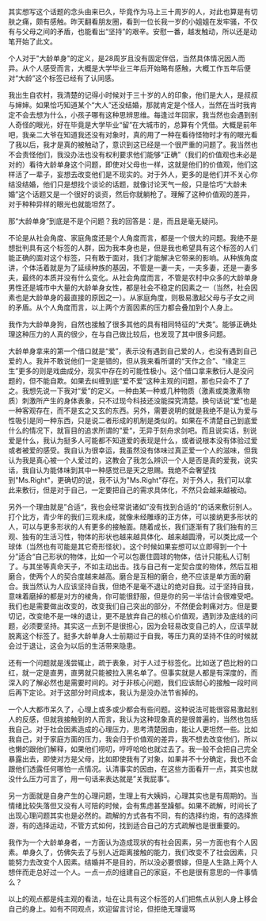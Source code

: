 其实想写这个话题的念头由来已久，毕竟作为马上三十周岁的人，对此也算是有切肤之痛，颇有感触。昨天翻看朋友圈，看到一位长我一岁的小姐姐在发牢骚，不仅有与父母之间的矛盾，也能看出“坚持”的艰辛。安慰一番，越发触动，所以还是动笔开始了此文。

个人对于"大龄单身"的定义，是28周岁且没有固定伴侣，当然具体情况因人而异。从个人感受而言，大概是大学毕业三年后开始略有感触，大概工作五年后便对“大龄”这个标签已经有了认同感。

我出生自农村，我清楚的记得小时候对于三十岁的人的印象，他们是大人，是叔叔与婶婶。如果恰巧知道某个“大人”还没结婚，那就肯定是个怪人，当然在当时我肯定不会去想为什么，小孩子哪有这种思辨思维。每逢过年回家，我当然也会遇到别人奇怪的眼光，好在毕竟是大学毕业“留”在大城市的，总算有个凭借。大概是前年吧，我亲二大爷在知道我还没有对象时，真的用了一种在看待怪物时才有的眼光看了我以后，我才是真的被触动了，意识到这已经是一个很严重的问题了。我当然也不会责怪他们，我没办法也没有权利要求他们能够“正确”（我们的价值观也未必是对的）看待大龄单身这个问题，即使对父母也一样，这就是他们的价值观，他们这样活了一辈子，妄想去改变他们是不现实的。对于外人，更多的是他们并不关心你结没结婚，他们只是想找个谈论的话题，就像讨论天气一般，只是恰巧“大龄未婚”这个话题又是一个很好的谈资，然后你就躺枪了。理解了这种价值观的差异，对于种种异样的眼光也就能坦然了。

那“大龄单身”到底是不是个问题？我的回答是：是，而且是毫无疑问。

不论是从社会角度、家庭角度还是个人角度而言，都是一个很大的问题。我绝不是想批判具有这个标签的人群，因为我本身也是，但是我也希望具有这个标签的人们能正确的面对这个标签，只有敢于面对，我们才能解决它带来的影响。从种族角度讲，个体活着就是为了延续种族的基因，不管是一妻一夫，一夫多妻，还是一妻多夫，最终的本质并没有什么变化。从社会角度而言，不管是农村中众多的大龄单身男性还是城市中大量的大龄单身女性，都是社会不稳定的因素之一（当然，社会因素也是大龄单身的最直接的原因之一）。从家庭角度，则极易激起父母与子女之间的矛盾。从个人角度而言，以上两个方面因素的压力都会叠加到个人身上。

我作为大龄单身狗，自然也接触了很多其他的具有相同特征的“犬类”。能够正确处理这种压力的人真的很少，在与自己做比较后，也发现了其中很多问题。

大龄单身拿来的第一个借口就是“爱”，表示没有遇到自己爱的人，也没有遇到自己爱的人。我并不敢说他们一定是错的，但从我来看所谓的“天作之合”、“缘定三生”更多的则是戏曲成分，现实中存在的可能性极小。这个借口拿来敷衍人是没问题的，但不能自欺。如果去纠缠到底“爱不爱”这种主观的问题，那也只会不了了之。我想先说一下我对“爱”的定义。一种由某一种或几种物质（激素或类激素物质）刺激所产生的身体表象，只不过现今科技还没能探究清楚。换句话说“爱”也是一种客观存在，而不是玄之又玄的东西。另外，需要说明的就是我绝不是认为爱与性吸引是同一种东西，只是说二者形成的机制是类似的。如果在不清楚自己到底爱什么的情况下，就盲目的追求所谓的”爱“，无异于刻舟求剑吧。而且说实话，别说爱是什么，我认为挺多人可能都不知道爱的表现是什么，或者说根本没有体验过爱或者被爱的感受。我自认为很幸运，我虽然没有体味过真正爱一个人的滋味，但我认为我是真心被一个人爱过的，这教会了我怎么辨识一个人是否是真的爱我，说实话，我自认为能体味到其中一种感觉已是天之恩赐。我绝不会奢望找到"Ms.Right"，更确切的说，我不认为"Ms.Right"存在。对于外人，我们可以拿此来敷衍，但是对于自己，一定要把自己的需求具体化，不然只会越来越被动。

另外一个理由就是”合适“，我也会经常说诸如”没有找到合适的“的话来敷衍别人。打个比方，青少年的我们三观未成，就像未经雕琢的正方体，可以接纳更多形状的人，可以与更多形状的人有更多的接触面。随着成长，我们逐渐有了我们独有的三观、独有的生活习性，物体的形状也越来越具体化、越来越圆滑，可以类比成一个球体（当然也有可能是其它奇形怪状）。这个时候如果妄想可以立即得到一个十分”适合“自己形状的物体，比如一个可以包裹住圆球的物体，估计只能私人订制了。与其坐等真命天子，不如主动出击。找与自己有一定契合度的物体，然后互相磨合，使两个人的契合度越来越高。磨合是互相的磨合，绝不应该是单方面的磨合。我当然认为人应该坚持自我，但绝不是毫不退让的绝对自我。过于坚持自我，意味着磨掉的都是对方的棱角，你可能很舒服，但是你的另一半估计会很难受吧。我们也是需要做出改变的，改变我们自己突出的部分，不然便会刺痛对方。但是要切记，改变绝不是一味的退让，更不是放弃自己的核心价值观，遇到涉及底线的问题，必须要坚持。其实这一点到不是很担心，因为会轻易改变自己的人，应该早就脱离这个标签了。挺多大龄单身人士前期过于自我，等压力真的坚持不住的时候就会过于退让，这会为以后的生活带来隐患。

还有一个问题就是浅尝辄止，疏于表象，对于人过于标签化。比如送了芭比粉的口红，就一定是直男，直男就只能被拉入黑名单了。但事实就是人都是有深度的，而深入的了解必然也是需要时间的。对于非核心问题，我们应该耐心的接触一段时间后再下定论。对于这部分时间成本，我认为是没办法节省掉的。

一个人大都市呆久了，心理上或多或少都会有些问题。这种说法可能很容易激起别人的反感，但就我接触到的人而言，我认为这种现象真的是很普遍的，当然也包括我自己。对于社会因素造成的心理压力，思考清楚因由，能让人更坦然一些。比如我自己，对于家庭方面的压力，我会归于价值观的差异，我不想去改变他们，所以也懒的跟他们解释，如果他们唠叨，哼哼哈哈也就过去了。我一般不会把自己完全暴露出去，即使对方是父母，比如即使我有了对象，如果并不十分确定，我也不会跟他们透露任何哪怕一点情况。认清事实的因由，在这些方面看开一点，其实也就没什么压力可言了，用一句话来表达就是”关我屁事“。

另一方面就是自身产生的心理问题，生理上有大姨妈，心理其实也是有周期的。当情绪比较失落但又没有人可陪的时候，会有焦虑甚至躁郁。如果不疏解，时间长了出现心理问题其实也是必然的。疏解的方式各有不同，有的选择约炮，有的选择旅游，有的选择运动，不管方式如何，找到适合自己的方式疏解也是很重要的。

我作为一个大龄单身者，一方面认为造成现状的有社会因素，另一方面也有个人因素。单身久了，仿佛失去了与别人近距离接触的能力，我们改变不了社会因素，只能努力去改变个人因素。结婚并不是目的，所以没必要恨嫁，但是人生路上两个人想伴而走总好过一个人。一点一点的组建自己的家庭，不也是很有意思的一件事情么？





以上的观点都是纯主观的看法，址在让具有这个标签的人们把焦点从别人身上移会自己的身上。如有不同观点，欢迎留言讨论，但拒绝无理谩骂